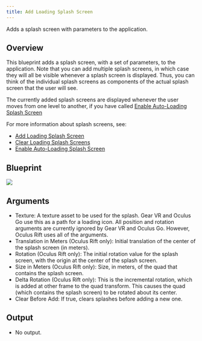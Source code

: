 ```yaml
---
title: Add Loading Splash Screen
---
```


Adds a splash screen with parameters to the application.

## Overview

This blueprint adds a splash screen, with a set of parameters, to the application. Note that you can add multiple splash screens, in which case they will all be visible whenever a splash screen is displayed. Thus, you can think of the individual splash screens as components of the actual splash screen that the user will see.

The currently added splash screens are displayed whenever the user moves from one level to another, if you have called [Enable Auto-Loading Splash Screen](/documentation/unreal/latest/concepts/unreal-blueprints-enable-auto-loading-splash-screen/)

For more information about splash screens, see:

* [Add Loading Splash Screen](/documentation/unreal/latest/concepts/unreal-blueprints-add-loading-splash-screen/ "Adds a splash screen with parameters to the application.")
* [Clear Loading Splash Screens](/documentation/unreal/latest/concepts/unreal-blueprints-clear-loading-splash-screen/ "Removes all splash screens from the application.")
* [Enable Auto-Loading Splash Screen](/documentation/unreal/latest/concepts/unreal-blueprints-enable-auto-loading-splash-screen/ "Enables/disables the splash screen to be automatically shown when loading a new level.")


## Blueprint

![](/images/documentationunreallatestconceptsunreal-blueprints-add-loading-splash-screen-0.png)

## Arguments

* Texture: A texture asset to be used for the splash. Gear VR and Oculus Go use this as a path for a loading icon. All position and rotation arguments are currently ignored by Gear VR and Oculus Go. However, Oculus Rift uses all of the arguments.
* Translation in Meters (Oculus Rift only): Initial translation of the center of the splash screen (in meters).
* Rotation (Oculus Rift only): The initial rotation value for the splash screen, with the origin at the center of the splash screen.
* Size in Meters (Oculus Rift only): Size, in meters, of the quad that contains the splash screen.
* Delta Rotation (Oculus Rift only): This is the incremental rotation, which is added at other frame to the quad transform. This causes the quad (which contains the splash screen) to be rotated about its center.
* Clear Before Add: If true, clears splashes before adding a new one.


## Output

* No output.

